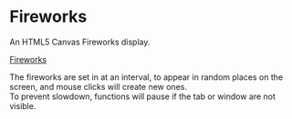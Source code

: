 # Fireworks

An HTML5 Canvas Fireworks display.

<a href="https://fireworks-6tv.pages.dev">Fireworks</a>

The fireworks are set in at an interval, to appear in random places on the screen, and mouse clicks will create new ones. <br>
To prevent slowdown, functions will pause if the tab or window are not visible.
